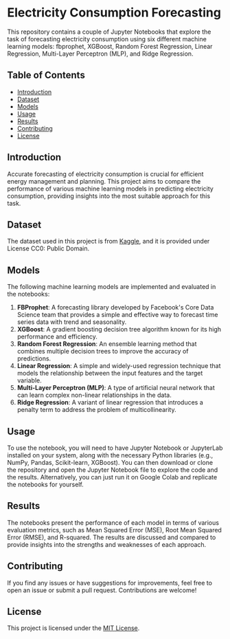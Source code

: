 </head> <body> <h1>Electricity Consumption Forecasting</h1> <p>This repository contains a couple of Jupyter Notebooks that explore the task of forecasting electricity consumption using six different machine learning models: fbprophet, XGBoost, Random Forest Regression, Linear Regression, Multi-Layer Perceptron (MLP), and Ridge Regression.</p> <h2>Table of Contents</h2> <ul> <li><a href="#introduction">Introduction</a></li> <li><a href="#dataset">Dataset</a></li> <li><a href="#models">Models</a></li> <li><a href="#usage">Usage</a></li> <li><a href="#results">Results</a></li> <li><a href="#contributing">Contributing</a></li> <li><a href="#license">License</a></li> </ul> <h2 id="introduction">Introduction</h2> <p>Accurate forecasting of electricity consumption is crucial for efficient energy management and planning. This project aims to compare the performance of various machine learning models in predicting electricity consumption, providing insights into the most suitable approach for this task.</p> <h2 id="dataset">Dataset</h2> <p>The dataset used in this project is from <a href="https://www.kaggle.com/datasets/stefancomanita/hourly-electricity-consumption-and-production?select=electricityConsumptionAndProductioction.csv">Kaggle</a>, and it is provided under License CC0: Public Domain.</p> <h2 id="models">Models</h2> <p>The following machine learning models are implemented and evaluated in the notebooks:</p> <ol> <li><strong>FBProphet</strong>: A forecasting library developed by Facebook's Core Data Science team that provides a simple and effective way to forecast time series data with trend and seasonality.</li> <li><strong>XGBoost</strong>: A gradient boosting decision tree algorithm known for its high performance and efficiency.</li> <li><strong>Random Forest Regression</strong>: An ensemble learning method that combines multiple decision trees to improve the accuracy of predictions.</li> <li><strong>Linear Regression</strong>: A simple and widely-used regression technique that models the relationship between the input features and the target variable.</li> <li><strong>Multi-Layer Perceptron (MLP)</strong>: A type of artificial neural network that can learn complex non-linear relationships in the data.</li> <li><strong>Ridge Regression</strong>: A variant of linear regression that introduces a penalty term to address the problem of multicollinearity.</li> </ol><h2 id="usage">Usage</h2> <p>To use the notebook, you will need to have Jupyter Notebook or JupyterLab installed on your system, along with the necessary Python libraries (e.g., NumPy, Pandas, Scikit-learn, XGBoost). You can then download or clone the repository and open the Jupyter Notebook file to explore the code and the results. Alternatively, you can just run it on Google Colab and replicate the notebooks for yourself.</p> <h2 id="results">Results</h2> <p>The notebooks present the performance of each model in terms of various evaluation metrics, such as Mean Squared Error (MSE), Root Mean Squared Error (RMSE), and R-squared. The results are discussed and compared to provide insights into the strengths and weaknesses of each approach.</p> <h2 id="contributing">Contributing</h2> <p>If you find any issues or have suggestions for improvements, feel free to open an issue or submit a pull request. Contributions are welcome!</p> <h2 id="license">License</h2> <p>This project is licensed under the <a href="LICENSE">MIT License</a>.</p> </body> </html>

